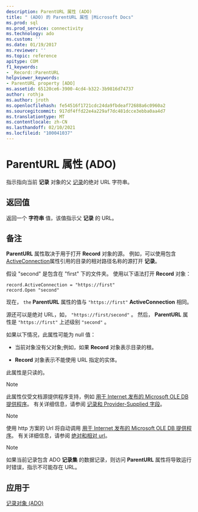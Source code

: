 ```yaml
---
description: ParentURL 属性 (ADO)
title: " (ADO) 的 ParentURL 属性 |Microsoft Docs"
ms.prod: sql
ms.prod_service: connectivity
ms.technology: ado
ms.custom: ''
ms.date: 01/19/2017
ms.reviewer: ''
ms.topic: reference
apitype: COM
f1_keywords:
- _Record::ParentURL
helpviewer_keywords:
- ParentURL property [ADO]
ms.assetid: 65120ce6-3900-4cd4-b322-3b9816d74737
author: rothja
ms.author: jroth
ms.openlocfilehash: fe54516f1721cdc24da9fbdeaf72688a6c0960a2
ms.sourcegitcommit: 917df4ffd22e4a229af7dc481dcce3ebba0aa4d7
ms.translationtype: MT
ms.contentlocale: zh-CN
ms.lasthandoff: 02/10/2021
ms.locfileid: "100041037"
---
```

# <a name="parenturl-property-ado"></a>ParentURL 属性 (ADO)
指示指向当前 **记录** 对象的父 [记录](./record-object-ado.md)的绝对 URL 字符串。  
  
## <a name="return-value"></a>返回值  
 返回一个 **字符串** 值，该值指示父 **记录** 的 URL。  
  
## <a name="remarks"></a>备注  
 **ParentURL** 属性取决于用于打开 **Record** 对象的源。 例如，可以使用包含 [ActiveConnection](./activeconnection-property-ado.md)属性引用的目录的相对路径名称的源打开 **记录**。  
  
 假设 "second" 是包含在 "first" 下的文件夹。 使用以下语法打开 **Record** 对象：  
  
```  
record.ActiveConnection = "https://first"  
record.Open "second"  
```  
  
 现在， `the` **ParentURL** 属性的值与 `"https://first"` **ActiveConnection** 相同。  
  
 源还可以是绝对 URL，如， `"https://first/second"` 。 然后， **ParentURL** 属性是 `"https://first"` 上述级别 `"second"` 。  
  
 如果以下情况，此属性可能为 null 值：  
  
-   当前对象没有父对象;例如，如果 **Record** 对象表示目录的根。  
  
-   **Record** 对象表示不能使用 URL 指定的实体。  
  
 此属性是只读的。  
  
> [!NOTE]
>  此属性仅受文档源提供程序支持，例如 [用于 Internet 发布的 Microsoft OLE DB 提供程序](../../guide/appendixes/microsoft-ole-db-provider-for-internet-publishing.md)。 有关详细信息，请参阅 [记录和 Provider-Supplied 字段](../../guide/data/records-and-provider-supplied-fields.md)。  
  
> [!NOTE]
>  使用 http 方案的 Url 将自动调用 [用于 Internet 发布的 Microsoft OLE DB 提供程序](../../guide/appendixes/microsoft-ole-db-provider-for-internet-publishing.md)。 有关详细信息，请参阅 [绝对和相对 url](../../guide/data/absolute-and-relative-urls.md)。  
  
> [!NOTE]
>  如果当前记录包含 ADO **记录集** 的数据记录，则访问 **ParentURL** 属性将导致运行时错误，指示不可能存在 URL。  
  
## <a name="applies-to"></a>应用于  
 [记录对象 (ADO)](./record-object-ado.md)